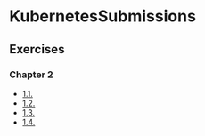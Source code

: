 # KubernetesSubmissions

## Exercises

### Chapter 2

- [1.1.](https://github.com/tylermac92/KubernetesSubmissions/tree/1.1/log_output)
- [1.2.](https://github.com/tylermac92/KubernetesSubmissions/tree/1.2/the_project)
- [1.3.](https://github.com/tylermac92/KubernetesSubmissions/tree/1.3/log_output)
- [1.4.](https://github.com/tylermac92/KubernetesSubmissions/tree/1.4/the_project)
